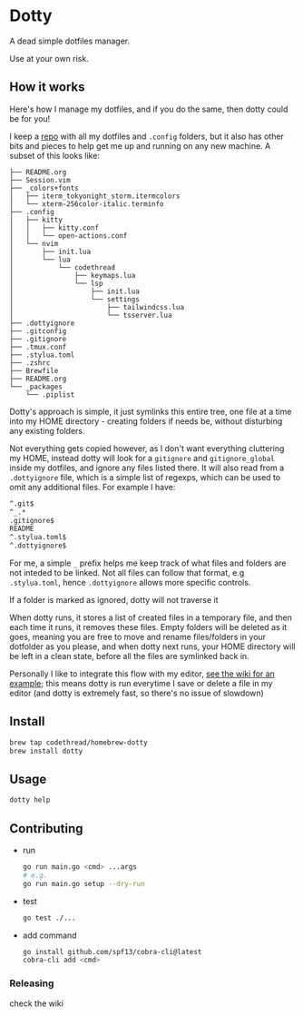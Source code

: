 # Dotty

A dead simple dotfiles manager.

Use at your own risk.

## How it works

Here's how I manage my dotfiles, and if you do the same, then dotty could be for you!

I keep a [repo](https://github.com/codethread/PersonalConfigs) with all my dotfiles and `.config` folders, but it also has other bits and pieces to help get me up and running on any new machine. A subset of this looks like:

```
├── README.org
├── Session.vim
├── _colors+fonts
│   ├── iterm_tokyonight_storm.itermcolors
│   └── xterm-256color-italic.terminfo
├── .config
│   ├── kitty
│   │   ├── kitty.conf
│   │   └── open-actions.conf
│   └── nvim
│       ├── init.lua
│       └── lua
│           └── codethread
│               ├── keymaps.lua
│               └── lsp
│                   ├── init.lua
│                   └── settings
│                       ├── tailwindcss.lua
│                       └── tsserver.lua
├── .dottyignore
├── .gitconfig
├── .gitignore
├── .tmux.conf
├── .stylua.toml
├── .zshrc
├── Brewfile
├── README.org
└── _packages
    └── .piplist
```

Dotty's approach is simple, it just symlinks this entire tree, one file at a time into my HOME directory - creating folders if needs be, without disturbing any existing folders.

Not everything gets copied however, as I don't want everything cluttering my HOME, instead dotty will look for a `gitignore` and `gitignore_global` inside my dotfiles, and ignore any files listed there. It will also read from a `.dottyignore` file, which is a simple list of regexps, which can be used to omit any additional files. For example I have:

```sh
^.git$
^_.*
.gitignore$
README
^.stylua.toml$
^.dottyignore$
```

For me, a simple `_` prefix helps me keep track of what files and folders are not inteded to be linked. Not all files can follow that format, e.g `.stylua.toml`, hence `.dottyignore` allows more specific controls.

If a folder is marked as ignored, dotty will not traverse it

When dotty runs, it stores a list of created files in a temporary file, and then each time it runs, it removes these files. Empty folders will be deleted as it goes, meaning you are free to move and rename files/folders in your dotfolder as you please, and when dotty next runs, your HOME directory will be left in a clean state, before all the files are symlinked back in.

Personally I like to integrate this flow with my editor, [see the wiki for an example](https://github.com/codethread/dotty/wiki/Editor-integration); this means dotty is run everytime I save or delete a file in my editor (and dotty is extremely fast, so there's no issue of slowdown)

## Install

```sh
brew tap codethread/homebrew-dotty
brew install dotty
```

## Usage

```sh
dotty help
```

## Contributing

- run
  ```sh
  go run main.go <cmd> ...args
  # e.g.
  go run main.go setup --dry-run
  ```
- test
  ```sh
  go test ./...
  ```
- add command
  ```sh
  go install github.com/spf13/cobra-cli@latest
  cobra-cli add <cmd>
  ```

### Releasing

check the wiki
